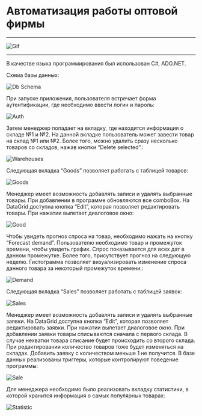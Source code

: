 # Автоматизация работы оптовой фирмы

---

![Gif](https://github.com/Vya4eslavSeleznev/WholesaleFirm/blob/master/docs/warehouse.gif)

---

В качестве языка программирования был использован C#, ADO.NET.

Схема базы данных:

![Db Schema](/docs/db.png)

При запуске приложения, пользователя встречает форма аутентификации, где необходимо ввести логин и пароль:

![Auth](/docs/auth.png)

Затем менеджер попадает на вкладку, где находится информация о складе №1 и №2. На данной вкладке пользователь может завести товар на склад №1 или №2. Более того, можно удалить сразу несколько товаров со складов, нажав кнопки “Delete selected”.:

![Warehouses](/docs/warehouses.png)

Следующая вкладка “Goods” позволяет работать с таблицей товаров:

![Goods](/docs/goods.png)

Менеджер имеет возможность добавлять записи и удалять выбранные товары. При добавлении в программе обновляются все comboBox. На DataGrid доступна кнопка “Edit”, которая позволяет редактировать товары. При нажатии вылетает диалоговое окно:

![Good](/docs/addGood.png)

Чтобы увидеть прогноз спроса на товар, необходимо нажать на кнопку “Forecast demand”. Пользователю необходимо товар и промежуток времени, чтобы увидеть график. Спрос показывается для всех дат в данном промежутке. Более того, присутствует прогноз на следующую неделю. Гистограмма позволяет визуализировать изменение спроса данного товара за некоторый промежуток времени.:

![Demand](/docs/demand.png)

Следующая вкладка “Sales” позволяет работать с таблицей заявок:

![Sales](/docs/sales.png)

Менеджер имеет возможность добавлять записи и удалять выбранные заявки. На DataGrid доступна кнопка “Edit”, которая позволяет редактировать заявки. При нажатии вылетает диалоговое окно. При добавлении заявки товары списываются сначала с первого склада. В случае нехватки товара списание будет происходить со второго склада. При редактировании количество товаров тоже будет изменяться на складах. Добавить заявку с количеством меньше 1 не получится. В базе данных реализованы триггеры, которые контролируют поведение программы:

![Sale](/docs/addSale.png)

Для менеджера необходимо было реализовать вкладку статистики, в которой хранится информация о самых популярных товарах:

![Statistic](/docs/statistic.png)
